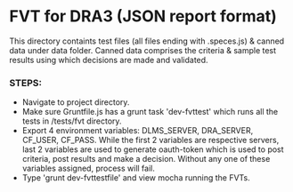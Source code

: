 # FVT for DRA3 (JSON report format)
This directory containts test files (all files ending with .speces.js) & canned data under data folder. Canned data comprises the criteria & sample test results using which decisions are made and validated.
### STEPS:
* Navigate to project directory.
* Make sure Gruntfile.js has a grunt task 'dev-fvttest' which runs all the tests in /tests/fvt directory.
* Export 4 environment variables: DLMS_SERVER, DRA_SERVER, CF_USER, CF_PASS. While the first 2 variables are respective servers, last 2 variables are used to generate oauth-token which is used to post criteria, post results and make a decision. Without any one of these variables assigned, process will fail.
* Type 'grunt dev-fvttestfile' and view mocha running the FVTs.